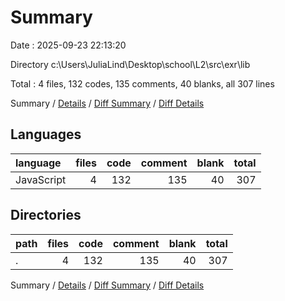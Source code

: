 # Summary

Date : 2025-09-23 22:13:20

Directory c:\\Users\\JuliaLind\\Desktop\\school\\L2\\src\\exr\\lib

Total : 4 files,  132 codes, 135 comments, 40 blanks, all 307 lines

Summary / [Details](details.md) / [Diff Summary](diff.md) / [Diff Details](diff-details.md)

## Languages
| language | files | code | comment | blank | total |
| :--- | ---: | ---: | ---: | ---: | ---: |
| JavaScript | 4 | 132 | 135 | 40 | 307 |

## Directories
| path | files | code | comment | blank | total |
| :--- | ---: | ---: | ---: | ---: | ---: |
| . | 4 | 132 | 135 | 40 | 307 |

Summary / [Details](details.md) / [Diff Summary](diff.md) / [Diff Details](diff-details.md)
